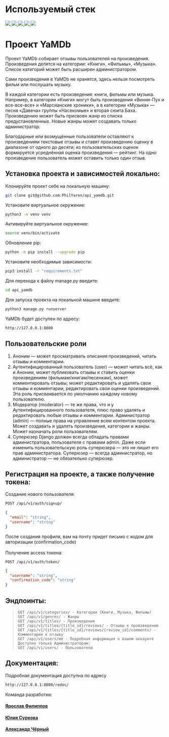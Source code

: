 # Используемый стек
<p>
  <a 
  target="_blank" href="https://www.python.org/downloads/" title="Python version"><img src="https://img.shields.io/badge/python-_3.7-green.svg">
  </a>
  <a 
  target="_blank" href="https://www.djangoproject.com/download/" title="Django Framework"><img src="https://img.shields.io/badge/django-2.2-orange">
  </a>
  <a 
  target="_blank" href="https://www.django-rest-framework.org/" title="Django REST Framework"><img src="https://img.shields.io/badge/DRF-3.12-blue">
  </a>
  <a 
  target="_blank" href="https://django-filter.readthedocs.io/en/stable/" title="Django-filter"><img src="https://img.shields.io/badge/django--filter-21.1-brightgreen">
  </a>
  <a 
  target="_blank" href="https://django-rest-framework-simplejwt.readthedocs.io/en/latest/" title="JWT"><img src="https://img.shields.io/badge/DRF--SimpleJWT-5.0-red">
  </a>
</p>

# Проект YaMDb

Проект YaMDb собирает отзывы пользователей на произведения. Произведения делятся на категории: «Книги», «Фильмы», «Музыка». Список категорий может быть расширен администратором.

Сами произведения в YaMDb не хранятся, здесь нельзя посмотреть фильм или послушать музыку.

В каждой категории есть произведения: книги, фильмы или музыка. Например, в категории «Книги» могут быть произведения «Винни-Пух и все-все-все» и «Марсианские хроники», а в категории «Музыка» — песня «Давеча» группы «Насекомые» и вторая сюита Баха.
Произведению может быть присвоен жанр из списка предустановленных. Новые жанры может создавать только администратор.

Благодарные или возмущённые пользователи оставляют к произведениям текстовые отзывы и ставят произведению оценку в диапазоне от одного до десяти; из пользовательских оценок формируется усреднённая оценка произведения — рейтинг. На одно произведение пользователь может оставить только один отзыв.

## Установка проекта и зависимостей локально:
Клонируйте проект себе на локальную машину:
```zsh
git clone git@github.com:PhilYaren/api_yamdb.git
```
Установите виртуальное окружение:
```zsh
python3 -m venv venv
```

Активируйте виртуальное окружение:
```zsh
source venv/bin/activate
```

Обновление pip:

```zsh
python -m pip install --upgrade pip
```

Установите необходимые зависимости:
```zsh
pip3 install -r "requirements.txt"
```

Для перехода к файлу manage.py введите:
```zsh
cd api_yamdb
```

Для запуска проекта на локальной машине введите:
```zsh
python3 manage.py runserver
```

YaMDb будет доступен по адресу:
```zsh
http://127.0.0.1:8000
```

## Пользовательские роли
1. Аноним — может просматривать описания произведений, читать отзывы и комментарии.
2. Аутентифицированный пользователь (user) — может читать всё, как и Аноним, может публиковать отзывы и ставить оценки произведениям (фильмам/книгам/песенкам), может комментировать отзывы; может редактировать и удалять свои отзывы и комментарии, редактировать свои оценки произведений. Эта роль присваивается по умолчанию каждому новому пользователю.
3. Модератор (moderator) — те же права, что и у Аутентифицированного пользователя, плюс право удалять и редактировать любые отзывы и комментарии.
Администратор (admin) — полные права на управление всем контентом проекта. Может создавать и удалять произведения, категории и жанры. Может назначать роли пользователям.
4. Суперюзер Django должен всегда обладать правами администратора, пользователя с правами admin. Даже если изменить пользовательскую роль суперюзера — это не лишит его прав администратора. Суперюзер — всегда администратор, но администратор — не обязательно суперюзер.

## Регистрация на проекте, а также получение токена:
Создание нового пользователя:
```zsh
POST /api/v1/auth/signup/
```
```json
{
  "email": "string",
  "username": "string"
}
```
После создания профиля, вам на почту придет письмо с кодом для авторизации (confirmation_code)
<br>
<br>
Получение access токена:
```
POST /api/v1/auth/token/
```
```json
{
  "username": "string",
  "confirmation_code": "string"
}
```

## Эндпоинты:
>```url
>GET /api/v1/categories/ - Категории (Книги, Музыка, Фильмы)
>GET /api/v1/genres/ - Жанры
>GET /api/v1/titles/ - Произведения
>GET /api/v1/titles/{title_id}/reviews/ - Отзывы к произведению
>GET /api/v1/titles/{title_id}/reviews/{review_id}/comments/ - Комментарии к отзыву
>GET /api/v1/users/me - Подробная информация о вашем аккаунте
>Доступно только Администраторам:
>GET /api/v1/users/ - Пользователи
>```


## Документация:
Подробная документация доступна по адресу
```zsh
http://127.0.0.1:8000/redoc/
```

Команда разработки:
#### [Ярослав Филиппов](https://github.com/PhilYaren)
#### [Юлия Суркова](https://github.com/Juliosity)
#### [Александр Чёрный](https://github.com/chyornyy)
